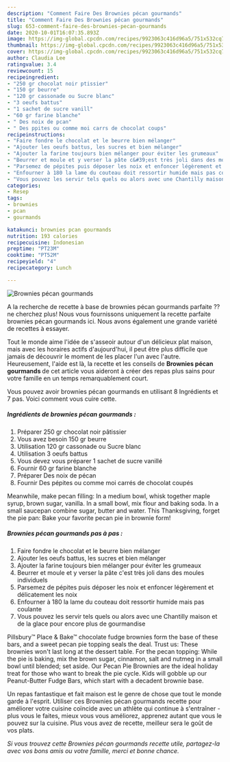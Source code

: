 ```yaml
---
description: "Comment Faire Des Brownies pécan gourmands"
title: "Comment Faire Des Brownies pécan gourmands"
slug: 653-comment-faire-des-brownies-pecan-gourmands
date: 2020-10-01T16:07:35.893Z
image: https://img-global.cpcdn.com/recipes/9923063c416d96a5/751x532cq70/brownies-pecan-gourmands-photo-principale-de-la-recette.jpg
thumbnail: https://img-global.cpcdn.com/recipes/9923063c416d96a5/751x532cq70/brownies-pecan-gourmands-photo-principale-de-la-recette.jpg
cover: https://img-global.cpcdn.com/recipes/9923063c416d96a5/751x532cq70/brownies-pecan-gourmands-photo-principale-de-la-recette.jpg
author: Claudia Lee
ratingvalue: 3.4
reviewcount: 15
recipeingredient:
- "250 gr chocolat noir ptissier"
- "150 gr beurre"
- "120 gr cassonade ou Sucre blanc"
- "3 oeufs battus"
- "1 sachet de sucre vanill"
- "60 gr farine blanche"
- " Des noix de pcan"
- " Des ppites ou comme moi carrs de chocolat coups"
recipeinstructions:
- "Faire fondre le chocolat et le beurre bien mélanger"
- "Ajouter les oeufs battus, les sucres et bien mélanger"
- "Ajouter la farine toujours bien mélanger pour éviter les grumeaux"
- "Beurrer et moule et y verser la pâte c&#39;est très joli dans des moules individuels"
- "Parsemez de pépites puis déposer les noix et enfoncer légèrement et délicatement les noix"
- "Enfourner à 180 la lame du couteau doit ressortir humide mais pas coulante"
- "Vous pouvez les servir tels quels ou alors avec une Chantilly maison et de la glace pour encore plus de gourmandise"
categories:
- Resep
tags:
- brownies
- pcan
- gourmands

katakunci: brownies pcan gourmands 
nutrition: 193 calories
recipecuisine: Indonesian
preptime: "PT23M"
cooktime: "PT52M"
recipeyield: "4"
recipecategory: Lunch

---
```



![Brownies pécan gourmands](https://img-global.cpcdn.com/recipes/9923063c416d96a5/751x532cq70/brownies-pecan-gourmands-photo-principale-de-la-recette.jpg)

A la recherche de recette à base de brownies pécan gourmands parfaite ?? ne cherchez plus! Nous vous fournissons uniquement la recette parfaite brownies pécan gourmands ici. Nous avons également une grande variété de recettes à essayer.

Tout le monde aime l'idée de s'asseoir autour d'un délicieux plat maison, mais avec les horaires actifs d'aujourd'hui, il peut être plus difficile que jamais de découvrir le moment de les placer l'un avec l'autre. Heureusement, l'aide est là, la recette et les conseils de <strong> Brownies pécan gourmands </strong> de cet article vous aideront à créer des repas plus sains pour votre famille en un temps remarquablement court.

<!--inarticleads1-->

Vous pouvez avoir brownies pécan gourmands en utilisant 8 Ingrédients et 7 pas. Voici comment vous cuire cette.

##### Ingrédients de brownies pécan gourmands :

1. Préparer 250 gr chocolat noir pâtissier
1. Vous avez besoin 150 gr beurre
1. Utilisation 120 gr cassonade ou Sucre blanc
1. Utilisation 3 oeufs battus
1. Vous devez vous préparer 1 sachet de sucre vanillé
1. Fournir 60 gr farine blanche
1. Préparer  Des noix de pécan
1. Fournir  Des pépites ou comme moi carrés de chocolat coupés


Meanwhile, make pecan filling: In a medium bowl, whisk together maple syrup, brown sugar, vanilla. In a small bowl, mix flour and baking soda. In a small saucepan combine sugar, butter and water. This Thanksgiving, forget the pie pan: Bake your favorite pecan pie in brownie form! 

<!--inarticleads2-->

##### Brownies pécan gourmands pas à pas :

1. Faire fondre le chocolat et le beurre bien mélanger
1. Ajouter les oeufs battus, les sucres et bien mélanger
1. Ajouter la farine toujours bien mélanger pour éviter les grumeaux
1. Beurrer et moule et y verser la pâte c&#39;est très joli dans des moules individuels
1. Parsemez de pépites puis déposer les noix et enfoncer légèrement et délicatement les noix
1. Enfourner à 180 la lame du couteau doit ressortir humide mais pas coulante
1. Vous pouvez les servir tels quels ou alors avec une Chantilly maison et de la glace pour encore plus de gourmandise


Pillsbury™ Place &amp; Bake™ chocolate fudge brownies form the base of these bars, and a sweet pecan pie topping seals the deal. Trust us: These brownies won&#39;t last long at the dessert table. For the pecan topping: While the pie is baking, mix the brown sugar, cinnamon, salt and nutmeg in a small bowl until blended; set aside. Our Pecan Pie Brownies are the ideal holiday treat for those who want to break the pie cycle. Kids will gobble up our Peanut-Butter Fudge Bars, which start with a decadent brownie base. 

<!--inarticleads1-->

<p>
Un repas fantastique et fait maison est le genre de chose que tout le monde garde à l'esprit. Utiliser ces Brownies pécan gourmands recette pour améliorer votre cuisine coïncide avec un athlète qui continue à s'entraîner - plus vous le faites, mieux vous vous améliorez, apprenez autant que vous le pouvez sur la cuisine. Plus vous avez de recette, meilleur sera le goût de vos plats.
</p>

<p>
<i>Si vous trouvez cette Brownies pécan gourmands recette utile, partagez-la avec vos bons amis ou votre famille, merci et bonne chance.</i>
</p>
